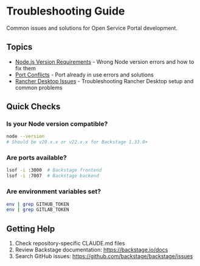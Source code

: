# Troubleshooting Guide

Common issues and solutions for Open Service Portal development.

## Topics

- [Node.js Version Requirements](./node-version-requirements.md) - Wrong Node version errors and how to fix them
- [Port Conflicts](./port-conflicts.md) - Port already in use errors and solutions
- [Rancher Desktop Issues](./rancher-desktop-issues.md) - Troubleshooting Rancher Desktop setup and common problems

## Quick Checks

### Is your Node version compatible?
```bash
node --version
# Should be v20.x.x or v22.x.x for Backstage 1.33.0+
```

### Are ports available?
```bash
lsof -i :3000  # Backstage frontend
lsof -i :7007  # Backstage backend
```

### Are environment variables set?
```bash
env | grep GITHUB_TOKEN
env | grep GITLAB_TOKEN
```

## Getting Help

1. Check repository-specific CLAUDE.md files
2. Review Backstage documentation: https://backstage.io/docs
3. Search GitHub issues: https://github.com/backstage/backstage/issues
